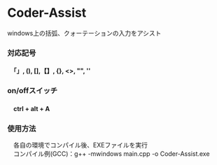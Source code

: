 <h1>Coder-Assist</h1>
<p>windows上の括弧、クォーテーションの入力をアシスト</p>

<h3>対応記号</h3>
<h4>　「」, (), [],【】, {}, <>, "", '' </h4>

<h3>on/offスイッチ</h3>
<h4>　ctrl + alt + A </h4>

<h3>使用方法</h3>
<p>　各自の環境でコンパイル後、EXEファイルを実行<br>
　コンパイル例(GCC)：g++ -mwindows main.cpp -o Coder-Assist.exe</p>
